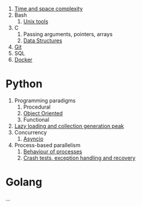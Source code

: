 1. [Time and space complexity](1-time-and-space-complexity.md)
2. Bash
   1. [Unix tools](2-1-unix-tools.md)
3. C
   1. Passing arguments, pointers, arrays
   2. [Data Structures](3-2-data-structures.md)
4. [Git](4-git.md)
5. SQL
6. [Docker](6-docker.md)

# Python
1. Programming paradigms
   1. Procedural
   2. [Object Oriented](python/1-2-object-oriented-programming.md)
   3. Functional
2. [Lazy loading and collection generation peak](python/2-lazy-loading-and-collection-generation-peak.md)
3. Concurrency
    1. [Asyncio](python/3-1-asyncio.md)
4. Process-based parallelism
   1. [Behaviour of processes](python/4-1-behaviour-of-process.md)
   2. [Crash tests, exception handling and recovery](python/4-2-crash-test-exc-handling-and-recovery.md)

# Golang
...
